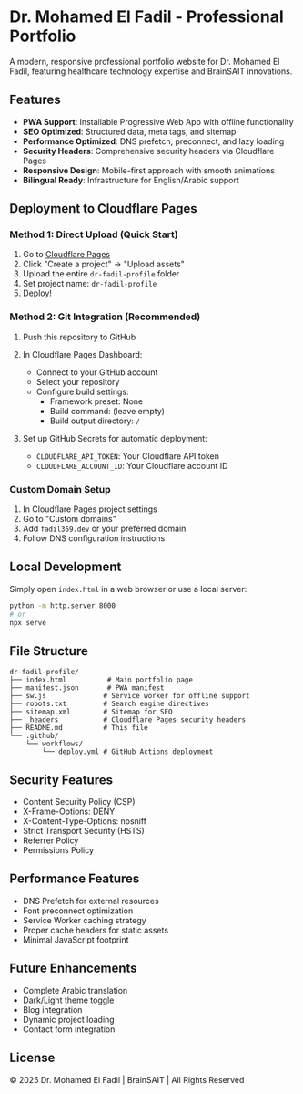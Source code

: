 # Dr. Mohamed El Fadil - Professional Portfolio

A modern, responsive professional portfolio website for Dr. Mohamed El Fadil, featuring healthcare technology expertise and BrainSAIT innovations.

## Features

- **PWA Support**: Installable Progressive Web App with offline functionality
- **SEO Optimized**: Structured data, meta tags, and sitemap
- **Performance Optimized**: DNS prefetch, preconnect, and lazy loading
- **Security Headers**: Comprehensive security headers via Cloudflare Pages
- **Responsive Design**: Mobile-first approach with smooth animations
- **Bilingual Ready**: Infrastructure for English/Arabic support

## Deployment to Cloudflare Pages

### Method 1: Direct Upload (Quick Start)

1. Go to [Cloudflare Pages](https://pages.cloudflare.com/)
2. Click "Create a project" → "Upload assets"
3. Upload the entire `dr-fadil-profile` folder
4. Set project name: `dr-fadil-profile`
5. Deploy!

### Method 2: Git Integration (Recommended)

1. Push this repository to GitHub
2. In Cloudflare Pages Dashboard:
   - Connect to your GitHub account
   - Select your repository
   - Configure build settings:
     - Framework preset: None
     - Build command: (leave empty)
     - Build output directory: `/`
   
3. Set up GitHub Secrets for automatic deployment:
   - `CLOUDFLARE_API_TOKEN`: Your Cloudflare API token
   - `CLOUDFLARE_ACCOUNT_ID`: Your Cloudflare account ID

### Custom Domain Setup

1. In Cloudflare Pages project settings
2. Go to "Custom domains"
3. Add `fadil369.dev` or your preferred domain
4. Follow DNS configuration instructions

## Local Development

Simply open `index.html` in a web browser or use a local server:

```bash
python -m http.server 8000
# or
npx serve
```

## File Structure

```
dr-fadil-profile/
├── index.html          # Main portfolio page
├── manifest.json       # PWA manifest
├── sw.js              # Service worker for offline support
├── robots.txt         # Search engine directives
├── sitemap.xml        # Sitemap for SEO
├── _headers           # Cloudflare Pages security headers
├── README.md          # This file
└── .github/
    └── workflows/
        └── deploy.yml # GitHub Actions deployment
```

## Security Features

- Content Security Policy (CSP)
- X-Frame-Options: DENY
- X-Content-Type-Options: nosniff
- Strict Transport Security (HSTS)
- Referrer Policy
- Permissions Policy

## Performance Features

- DNS Prefetch for external resources
- Font preconnect optimization
- Service Worker caching strategy
- Proper cache headers for static assets
- Minimal JavaScript footprint

## Future Enhancements

- Complete Arabic translation
- Dark/Light theme toggle
- Blog integration
- Dynamic project loading
- Contact form integration

## License

© 2025 Dr. Mohamed El Fadil | BrainSAIT | All Rights Reserved